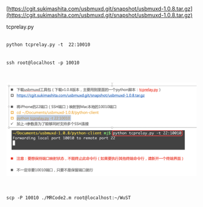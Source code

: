 [https://cgit.sukimashita.com/usbmuxd.git/snapshot/usbmuxd-1.0.8.tar.gz](https://cgit.sukimashita.com/usbmuxd.git/snapshot/usbmuxd-1.0.8.tar.gz)



tcprelay.py

```

python tcprelay.py -t  22:10010


ssh root@localhost -p 10010



```


![QQ20190116-143646@2x](images/QQ20190116-143646@2x.png)



```shell


scp -P 10010 ./MRCode2.m root@localhost:~/WuST


```


